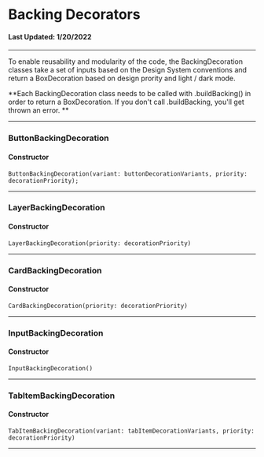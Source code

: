 # Backing Decorators 
#### Last Updated: 1/20/2022
--------------------

To enable reusability and modularity of the code, the BackingDecoration classes take a set of inputs based on the Design System conventions and return a BoxDecoration based on design prority and light / dark mode. 

**Each BackingDecoration class needs to be called with .buildBacking() in order to return a BoxDecoration. If you don't call .buildBacking, you'll get thrown an error. **

--------------------

###  ButtonBackingDecoration

#### Constructor
~~~
ButtonBackingDecoration(variant: buttonDecorationVariants, priority: decorationPriority);
~~~

--------------------

###  LayerBackingDecoration

#### Constructor
~~~
LayerBackingDecoration(priority: decorationPriority)
~~~

--------------------

### CardBackingDecoration

#### Constructor
~~~
CardBackingDecoration(priority: decorationPriority)
~~~

--------------------

###  InputBackingDecoration

#### Constructor
~~~
InputBackingDecoration()
~~~

--------------------

###  TabItemBackingDecoration

#### Constructor
~~~
TabItemBackingDecoration(variant: tabItemDecorationVariants, priority: decorationPriority)
~~~

--------------------